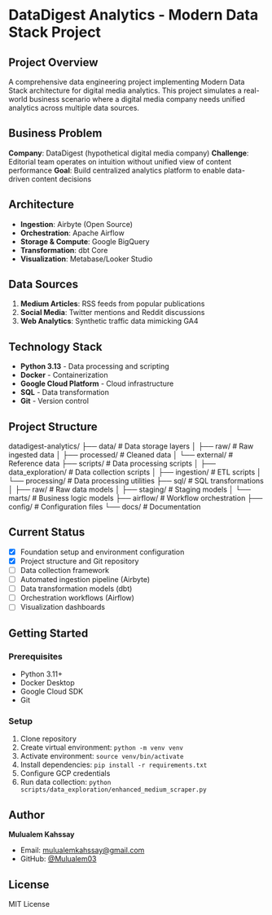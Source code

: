# DataDigest Analytics - Modern Data Stack Project

## Project Overview
A comprehensive data engineering project implementing Modern Data Stack architecture for digital media analytics. This project simulates a real-world business scenario where a digital media company needs unified analytics across multiple data sources.

## Business Problem
**Company**: DataDigest (hypothetical digital media company)
**Challenge**: Editorial team operates on intuition without unified view of content performance
**Goal**: Build centralized analytics platform to enable data-driven content decisions

## Architecture
- **Ingestion**: Airbyte (Open Source)
- **Orchestration**: Apache Airflow
- **Storage & Compute**: Google BigQuery
- **Transformation**: dbt Core
- **Visualization**: Metabase/Looker Studio

## Data Sources
1. **Medium Articles**: RSS feeds from popular publications
2. **Social Media**: Twitter mentions and Reddit discussions
3. **Web Analytics**: Synthetic traffic data mimicking GA4

## Technology Stack
- **Python 3.13** - Data processing and scripting
- **Docker** - Containerization
- **Google Cloud Platform** - Cloud infrastructure
- **SQL** - Data transformation
- **Git** - Version control

## Project Structure
datadigest-analytics/
├── data/                   # Data storage layers
│   ├── raw/               # Raw ingested data
│   ├── processed/         # Cleaned data
│   └── external/          # Reference data
├── scripts/               # Data processing scripts
│   ├── data_exploration/  # Data collection scripts
│   ├── ingestion/         # ETL scripts
│   └── processing/        # Data processing utilities
├── sql/                   # SQL transformations
│   ├── raw/               # Raw data models
│   ├── staging/           # Staging models
│   └── marts/             # Business logic models
├── airflow/               # Workflow orchestration
├── config/                # Configuration files
└── docs/                  # Documentation

## Current Status
- [x] Foundation setup and environment configuration
- [x] Project structure and Git repository
- [ ] Data collection framework
- [ ] Automated ingestion pipeline (Airbyte)
- [ ] Data transformation models (dbt)
- [ ] Orchestration workflows (Airflow)
- [ ] Visualization dashboards

## Getting Started

### Prerequisites
- Python 3.11+
- Docker Desktop
- Google Cloud SDK
- Git

### Setup
1. Clone repository
2. Create virtual environment: `python -m venv venv`
3. Activate environment: `source venv/bin/activate`
4. Install dependencies: `pip install -r requirements.txt`
5. Configure GCP credentials
6. Run data collection: `python scripts/data_exploration/enhanced_medium_scraper.py`

## Author
**Mulualem Kahssay**
- Email: mulualemkahssay@gmail.com
- GitHub: [@Mulualem03](https://github.com/Mulualem03)

## License
MIT License
